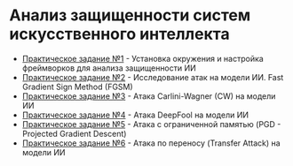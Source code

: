 # Анализ защищенности систем искусственного интеллекта

- [Практическое задание №1](./prz1/) - Установка окружения и настройка фреймворков для анализа защищенности ИИ
- [Практическое задание №2](./prz2/) - Исследование атак на модели ИИ. Fast Gradient Sign Method (FGSM)
- [Практическое задание №3](./prz3/) - Атака Carlini-Wagner (CW) на модели ИИ
- [Практическое задание №4](./prz4/) - Атака DeepFool на модели ИИ
- [Практическое задание №5](./prz5/) - Атака с ограниченной памятью (PGD -
Projected Gradient Descent)
- [Практическое задание №6](./prz6/) - Атака по переносу (Transfer Attack) на модели ИИ
